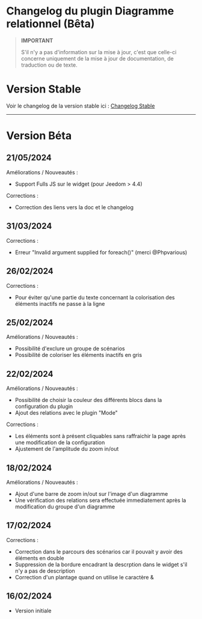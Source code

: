 # Changelog du plugin Diagramme relationnel (Bêta)

>**IMPORTANT**
>
>S'il n'y a pas d'information sur la mise à jour, c'est que celle-ci concerne uniquement de la mise à jour de documentation, de traduction ou de texte.

# Version Stable

Voir le changelog de la version stable ici : [Changelog Stable](https://github.com/BisonJeedom/documentations/blob/main/diagrelationnel/changelog_stable.md)

<hr/>

# Version Béta

## 21/05/2024

Améliorations / Nouveautés :

- Support Fulls JS sur le widget (pour Jeedom > 4.4)

Corrections :

- Correction des liens vers la doc et le changelog

## 31/03/2024

Corrections :

- Erreur "Invalid argument supplied for foreach()" (merci @Phpvarious)

## 26/02/2024

Corrections :

- Pour éviter qu'une partie du texte concernant la colorisation des éléments inactifs ne passe à la ligne

## 25/02/2024

Améliorations / Nouveautés :

- Possibilité d'exclure un groupe de scénarios
- Possibilité de coloriser les éléments inactifs en gris

## 22/02/2024

Améliorations / Nouveautés :

- Possibilité de choisir la couleur des différents blocs dans la configuration du plugin
- Ajout des relations avec le plugin "Mode"

Corrections :

- Les éléments sont à présent cliquables sans raffraichir la page après une modification de la configuration
- Ajustement de l'amplitude du zoom in/out

## 18/02/2024

Améliorations / Nouveautés :

- Ajout d'une barre de zoom in/out sur l'image d'un diagramme
- Une vérification des relations sera effectuée immediatement après la modification du groupe d'un diagramme

## 17/02/2024

Corrections :

- Correction dans le parcours des scénarios car il pouvait y avoir des éléments en double
- Suppression de la bordure encadrant la descrption dans le widget s'il n'y a pas de description
- Correction d'un plantage quand on utilise le caractère &

## 16/02/2024

- Version initiale
